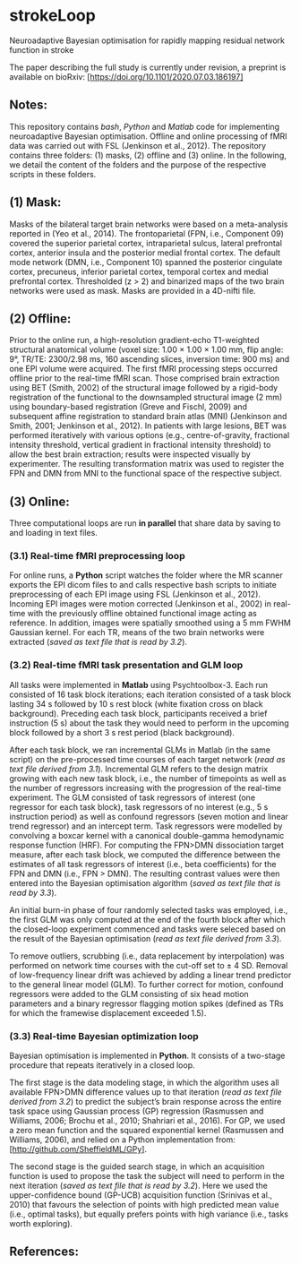 # strokeLoop
Neuroadaptive Bayesian optimisation for rapidly mapping residual network function in stroke 

The paper describing the full study is currently under revision, a preprint is available on bioRxiv: [https://doi.org/10.1101/2020.07.03.186197]

## Notes:
This repository contains *bash*, *Python* and *Matlab* code for implementing neuroadaptive Bayesian optimisation. Offline and online processing of fMRI data was carried out with FSL (Jenkinson et al., 2012). The repository contains three folders: (1) masks, (2) offline and (3) online. In the following, we detail the content of the folders and the purpose of the respective scripts in these folders. 

## (1) Mask:
Masks of the bilateral target brain networks were based on a meta-analysis reported in (Yeo et al., 2014). The frontoparietal (FPN, i.e., Component 09) covered the superior parietal cortex, intraparietal sulcus, lateral prefrontal cortex, anterior insula and the posterior medial frontal cortex. The default mode network (DMN, i.e., Component 10) spanned the posterior cingulate cortex, precuneus, inferior parietal cortex, temporal cortex and medial prefrontal cortex. Thresholded (z > 2) and binarized maps of the two brain networks were used as mask. Masks are provided in a 4D-nifti file.

## (2) Offline:
Prior to the online run, a high-resolution gradient-echo T1-weighted structural anatomical volume (voxel size: 1.00 × 1.00 × 1.00 mm, flip angle: 9°, TR/TE: 2300/2.98 ms, 160 ascending slices, inversion time: 900 ms) and one EPI volume were acquired. The first fMRI processing steps occurred offline prior to the real-time fMRI scan. Those comprised brain extraction using BET (Smith, 2002) of the structural image followed by a rigid-body registration of the functional to the downsampled structural image (2 mm) using boundary-based registration (Greve and Fischl, 2009) and subsequent affine registration to standard brain atlas (MNI) (Jenkinson and Smith, 2001; Jenkinson et al., 2012). In patients with large lesions, BET was performed iteratively with various options (e.g., centre-of-gravity, fractional intensity threshold, vertical gradient in fractional intensity threshold) to allow the best brain extraction; results were inspected visually by experimenter. The resulting transformation matrix was used to register the FPN and DMN from MNI to the functional space of the respective subject. 

## (3) Online:
Three computational loops are run **in parallel** that share data by saving to and loading in text files.

### (3.1) Real-time fMRI preprocessing loop
For online runs, a **Python** script watches the folder where the MR scanner exports the EPI dicom files to and  calls respective bash scripts to initiate preprocessing of each EPI image using FSL (Jenkinson et al., 2012).  Incoming EPI images were motion corrected (Jenkinson et al., 2002) in real-time with the previously offline obtained functional image acting as reference. In addition, images were spatially smoothed using a 5 mm FWHM Gaussian kernel. For each TR, means of the two brain networks were extracted (*saved as text file that is read by 3.2*).

### (3.2) Real-time fMRI task presentation and GLM loop
All tasks were implemented in **Matlab** using Psychtoolbox-3. Each run consisted of 16 task block iterations; each iteration consisted of a task block lasting 34 s followed by 10 s rest block (white fixation cross on black background). Preceding each task block, participants received a brief instruction (5 s) about the task they would need to perform in the upcoming block followed by a short 3 s rest period (black background).

After each task block, we ran incremental GLMs in Matlab (in the same script) on the pre-processed time courses of each target network (*read as text file derived from 3.1*). Incremental GLM refers to the design matrix growing with each new task block, i.e., the number of timepoints as well as the number of regressors increasing with the progression of the real-time experiment. The GLM consisted of task regressors of interest (one regressor for each task block), task regressors of no interest (e.g., 5 s instruction period) as well as confound regressors (seven motion and linear trend regressor) and an intercept term. Task regressors were modelled by convolving a boxcar kernel with a canonical double-gamma hemodynamic response function (HRF). For computing the FPN>DMN dissociation target measure, after each task block, we computed the difference between the estimates of all task regressors of interest (i.e., beta coefficients) for the FPN and DMN (i.e., FPN > DMN). The resulting contrast values were then entered into the Bayesian optimisation algorithm (*saved as text file that is read by 3.3*). 

An initial burn-in phase of four randomly selected tasks was employed, i.e., the first GLM was only computed at the end of the fourth block after which the closed-loop experiment commenced and tasks were seleced based on the result of the Bayesian optimisation (*read as text file derived from 3.3*). 

To remove outliers, scrubbing (i.e., data replacement by interpolation) was performed on network time courses with the cut-off set to ± 4 SD. Removal of low-frequency linear drift was achieved by adding a linear trend predictor to the general linear model (GLM). To further correct for motion, confound regressors were added to the GLM consisting of six head motion parameters and a binary regressor flagging motion spikes (defined as TRs for which the framewise displacement exceeded 1.5).

### (3.3) Real-time Bayesian optimization loop
Bayesian optimisation is implemented in **Python**. It consists of a two-stage procedure that repeats iteratively in a closed loop. 

The first stage is the data modeling stage, in which the algorithm uses all available FPN>DMN difference values up to that iteration (*read as text file derived from 3.2*) to predict the subject’s brain response across the entire task space using Gaussian process (GP) regression (Rasmussen and Williams, 2006; Brochu et al., 2010; Shahriari et al., 2016). For GP, we used a zero mean function and the squared exponential kernel (Rasmussen and Williams, 2006), and relied on a Python implementation from: [http://github.com/SheffieldML/GPy]. 

The second stage is the guided search stage, in which an acquisition function is used to propose the task the subject will need to perform in the next iteration (*saved as text file that is read by 3.2*). Here we used the upper-confidence bound (GP-UCB) acquisition function (Srinivas et al., 2010) that favours the selection of points with high predicted mean value (i.e., optimal tasks), but equally prefers points with high variance (i.e., tasks worth exploring).

## References:
